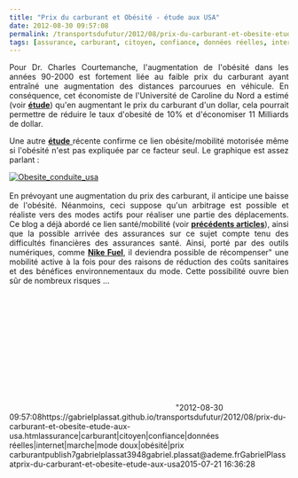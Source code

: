 ```yaml
---
title: "Prix du carburant et Obésité - étude aux USA"
date: 2012-08-30 09:57:08
permalink: /transportsdufutur/2012/08/prix-du-carburant-et-obesite-etude-aux-usa.html
tags: [assurance, carburant, citoyen, confiance, données réelles, internet, marche, mode doux, obésité, prix carburant]
---
```


<p style="text-align: justify;">Pour Dr. Charles Courtemanche, l'augmentation de l'obésité dans les années 90-2000 est fortement liée au faible prix du carburant ayant entraîné une augmentation des distances parcourues en véhicule. En conséquence, cet économiste de l'Université de Caroline du Nord a estimé (voir <a href="http://onlinelibrary.wiley.com/doi/10.1111/j.1465-7295.2009.00266.x/abstract;jsessionid=A8536852F2D0D6C4D72C72A63142D6BA.d03t02" target="_blank"><strong>étude</strong></a>) qu'en augmentant le prix du carburant d'un dollar, cela pourrait permettre de réduire le taux d'obesité de 10% et d'économiser 11 Milliards de dollar. </p> <p style="text-align: justify;">Une autre <a href="https://netfiles.uiuc.edu/shj/www/2011TP.pdf" target="_blank"><strong>étude</strong> </a>récente confirme ce lien obésite/mobilité motorisée même si l'obésité n'est pas expliquée par ce facteur seul. Le graphique est assez parlant : </p>  <!--more-->   <p style="text-align: justify;"> <a class="asset-img-link" href="https://gabrielplassat.github.io/transportsdufutur/wp-content/uploads/sites/6/old/6a0120a66d2ad4970b0177446a3bc7970d-pi.gif"><img rel="lightbox[]" alt="Obesite_conduite_usa" class="asset  asset-image at-xid-6a0120a66d2ad4970b0177446a3bc7970d" src="/wp-content/uploads/sites/6/old/6a0120a66d2ad4970b0177446a3bc7970d-500wi.gif" style="display: block; margin-left: auto; margin-right: auto;" title="Obesite_conduite_usa" /></a><br />En prévoyant une augmentation du prix des carburant, il anticipe une baisse de l'obésité. Néanmoins, ceci suppose qu'un arbitrage est possible et réaliste vers des modes actifs pour réaliser une partie des déplacements. Ce blog a déjà abordé ce lien santé/mobilité (voir <a href="https://gabrielplassat.github.io/transportsdufutur/?s=obesite" target="_blank"><strong>précédents articles</strong></a>), ainsi que la possible arrivée des assurances sur ce sujet compte tenu des difficultés financières des assurances santé. Ainsi, porté par des outils numériques, comme <a href="https://gabrielplassat.github.io/transportsdufutur/2012/01/super-a-160-eurolitre-passer-a-nike-fuel.html" target="_blank"><strong>Nike Fuel</strong></a>, il deviendra possible de récompenser" une mobilité active à la fois pour des raisons de réduction des coûts sanitaires et des bénéfices environnementaux du mode. Cette possibilité ouvre bien sûr de nombreux risques ... </p> <p style=""text-align: justify> </p> <p> </p> <iframe frameborder=""0"" height=""400"" marginheight=""0"" marginwidth=""0"" scrolling=""no"" src=""http://www.slideshare.net/slideshow/embed_code/14115344?hostedIn=slideshare&page=upload"" width=""476""></iframe>"2012-08-30 09:57:08https://gabrielplassat.github.io/transportsdufutur/2012/08/prix-du-carburant-et-obesite-etude-aux-usa.htmlassurance|carburant|citoyen|confiance|données réelles|internet|marche|mode doux|obésité|prix carburantpublish7gabrielplassat3948gabriel.plassat@ademe.frGabrielPlassatprix-du-carburant-et-obesite-etude-aux-usa2015-07-21 16:36:28
